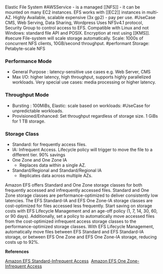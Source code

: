 Elastic File System #AWSService  - is a managed [[NFS]] - it can be mounted on many EC2 instances.
EFS works with [[EC2]] instances in multi-AZ.
Highly Available, scalable expensive (3x gp2) - pay per use.
#UseCase CMS, Web Serving, Data Sharing, Wordpress
Uses NFSv4.1 protocol, Security Group to control access to EFS.
Compatible with Linux and not Windows: standard file API and POSIX.
Encryption at rest using [[KMS]]. #secure 
File-system will scale storage automatically.
Scale: 1000s of concurrent NFS clients, 10GB/second throughput. #performant 
Storage: Petabyte-scale NFS
### Performance Mode
- General Purpose : latency-sensitive use cases e.g. Web Server, CMS
- Max I/O: higher latency, high throughput, supports highly parallelized workloads. Very special use cases: media processing or higher latency.
### Throughput Mode
- Bursting : 100MiBs, Elastic: scale based on workloads: #UseCase for unpredictable workloads.
- Provisioned/Enhanced: Set throughput regardless of storage size. 1 GiBs for 1 TB storage.
### Storage Class
- Standard: for frequently access files.
- IA: Infrequent Access. Lifecycle policy will trigger to move the file to a different tier. 90% savings
- One Zone and One Zone IA
	- Replaces data within a single AZ.
- Standard/Regional and Standard/Regional IA
	- Replicates data across multiple AZs.

Amazon EFS offers Standard and One Zone storage classes for both frequently accessed and infrequently accessed files. Standard and One Zone storage classes are performance-optimized to deliver consistently low latencies. The EFS Standard-IA and EFS One Zone-IA storage classes are cost-optimized for files accessed less frequently. Start saving on storage costs with EFS Lifecycle Management and an age-off policy (1, 7, 14, 30, 60, or 90 days). Additionally, set a policy to automatically move accessed files from the cost-optimized infrequent access storage classes to the performance-optimized storage classes. With EFS Lifecycle Management, automatically move files between EFS Standard and EFS Standard-IA storage, or between EFS One Zone and EFS One Zone-IA storage, reducing costs up to 92%.

**References** 

[Amazon EFS Standard-Infrequent Access](https://aws.amazon.com/efs/features/infrequent-access/) 
[Amazon EFS One Zone-Infrequent Access](https://aws.amazon.com/efs/features/infrequent-access/)